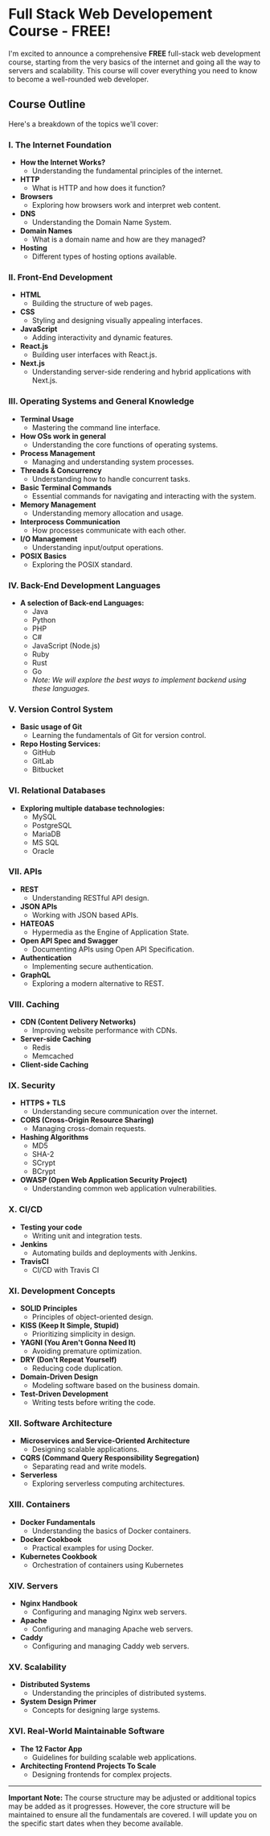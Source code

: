 # Full Stack Web Developement Course - FREE!

I'm excited to announce a comprehensive **FREE** full-stack web development course, starting from the very basics of the internet and going all the way to servers and scalability. This course will cover everything you need to know to become a well-rounded web developer.

## Course Outline

Here's a breakdown of the topics we'll cover:

### I. The Internet Foundation

*   **How the Internet Works?**
    *   Understanding the fundamental principles of the internet.
*   **HTTP**
    *   What is HTTP and how does it function?
*   **Browsers**
    *   Exploring how browsers work and interpret web content.
*   **DNS**
    *   Understanding the Domain Name System.
*   **Domain Names**
    *   What is a domain name and how are they managed?
*   **Hosting**
    *   Different types of hosting options available.

### II. Front-End Development

*   **HTML**
    *   Building the structure of web pages.
*   **CSS**
    *   Styling and designing visually appealing interfaces.
*   **JavaScript**
    *   Adding interactivity and dynamic features.
*   **React.js**
    *   Building user interfaces with React.js.
*   **Next.js**
    *   Understanding server-side rendering and hybrid applications with Next.js.

### III. Operating Systems and General Knowledge

*   **Terminal Usage**
    *   Mastering the command line interface.
*   **How OSs work in general**
    *   Understanding the core functions of operating systems.
*   **Process Management**
    *   Managing and understanding system processes.
*   **Threads & Concurrency**
    *   Understanding how to handle concurrent tasks.
*   **Basic Terminal Commands**
    *   Essential commands for navigating and interacting with the system.
*   **Memory Management**
    *   Understanding memory allocation and usage.
*   **Interprocess Communication**
    *   How processes communicate with each other.
*   **I/O Management**
    *   Understanding input/output operations.
*   **POSIX Basics**
    *   Exploring the POSIX standard.

### IV. Back-End Development Languages

*   **A selection of Back-end Languages:**
    *   Java
    *   Python
    *   PHP
    *   C#
    *   JavaScript (Node.js)
    *   Ruby
    *   Rust
    *   Go
    *   *Note: We will explore the best ways to implement backend using these languages.*

### V. Version Control System

*   **Basic usage of Git**
    *   Learning the fundamentals of Git for version control.
*   **Repo Hosting Services:**
    *   GitHub
    *   GitLab
    *   Bitbucket

### VI. Relational Databases

*   **Exploring multiple database technologies:**
    *   MySQL
    *   PostgreSQL
    *   MariaDB
    *   MS SQL
    *   Oracle

### VII. APIs

*   **REST**
    *   Understanding RESTful API design.
*   **JSON APIs**
    *   Working with JSON based APIs.
*   **HATEOAS**
    *   Hypermedia as the Engine of Application State.
*   **Open API Spec and Swagger**
    *   Documenting APIs using Open API Specification.
*   **Authentication**
    *   Implementing secure authentication.
*   **GraphQL**
    *   Exploring a modern alternative to REST.

### VIII. Caching

*   **CDN (Content Delivery Networks)**
    *   Improving website performance with CDNs.
*   **Server-side Caching**
    *   Redis
    *   Memcached
*   **Client-side Caching**

### IX. Security

*   **HTTPS + TLS**
    *   Understanding secure communication over the internet.
*   **CORS (Cross-Origin Resource Sharing)**
    *   Managing cross-domain requests.
*   **Hashing Algorithms**
    *   MD5
    *   SHA-2
    *   SCrypt
    *   BCrypt
*   **OWASP (Open Web Application Security Project)**
    *   Understanding common web application vulnerabilities.

### X. CI/CD

*   **Testing your code**
    *   Writing unit and integration tests.
*   **Jenkins**
    *   Automating builds and deployments with Jenkins.
*   **TravisCI**
    *   CI/CD with Travis CI

### XI. Development Concepts

*   **SOLID Principles**
    *   Principles of object-oriented design.
*   **KISS (Keep It Simple, Stupid)**
    *   Prioritizing simplicity in design.
*   **YAGNI (You Aren't Gonna Need It)**
    *   Avoiding premature optimization.
*   **DRY (Don't Repeat Yourself)**
    *   Reducing code duplication.
*   **Domain-Driven Design**
    *   Modeling software based on the business domain.
*   **Test-Driven Development**
    *   Writing tests before writing the code.

### XII. Software Architecture

*   **Microservices and Service-Oriented Architecture**
    *   Designing scalable applications.
*   **CQRS (Command Query Responsibility Segregation)**
    *   Separating read and write models.
*   **Serverless**
    *   Exploring serverless computing architectures.

### XIII. Containers

*   **Docker Fundamentals**
    *   Understanding the basics of Docker containers.
*   **Docker Cookbook**
    *   Practical examples for using Docker.
*   **Kubernetes Cookbook**
    *   Orchestration of containers using Kubernetes

### XIV. Servers

*   **Nginx Handbook**
    *   Configuring and managing Nginx web servers.
*   **Apache**
    *   Configuring and managing Apache web servers.
*   **Caddy**
    *   Configuring and managing Caddy web servers.

### XV. Scalability

*   **Distributed Systems**
    *   Understanding the principles of distributed systems.
*   **System Design Primer**
    *   Concepts for designing large systems.

### XVI. Real-World Maintainable Software

*   **The 12 Factor App**
    *   Guidelines for building scalable web applications.
*   **Architecting Frontend Projects To Scale**
    *   Designing frontends for complex projects.

***

**Important Note:** The course structure may be adjusted or additional topics may be added as it progresses. However, the core structure will be maintained to ensure all the fundamentals are covered. I will update you on the specific start dates when they become available.
